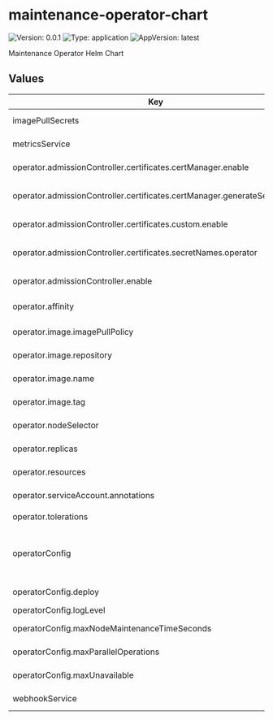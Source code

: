 # maintenance-operator-chart

![Version: 0.0.1](https://img.shields.io/badge/Version-0.0.1-informational?style=flat-square) ![Type: application](https://img.shields.io/badge/Type-application-informational?style=flat-square) ![AppVersion: latest](https://img.shields.io/badge/AppVersion-latest-informational?style=flat-square)

Maintenance Operator Helm Chart

## Values

| Key | Type | Default | Description |
|-----|------|---------|-------------|
| imagePullSecrets | list | `[]` | image pull secrets for the operator |
| metricsService | object | `{"ports":[{"name":"https","port":8443,"protocol":"TCP","targetPort":"https"}],"type":"ClusterIP"}` | metrics service configurations |
| operator.admissionController.certificates.certManager.enable | bool | `true` | use cert-manager for certificates |
| operator.admissionController.certificates.certManager.generateSelfSigned | bool | `true` | generate self-signed certificiates with cert-manager |
| operator.admissionController.certificates.custom.enable | bool | `false` | enable custom certificates using secrets |
| operator.admissionController.certificates.secretNames.operator | string | `"operator-webhook-cert"` | secret name containing certificates for the operator admission controller |
| operator.admissionController.enable | bool | `true` | enable admission controller of the operator |
| operator.affinity | object | `{"nodeAffinity":{"preferredDuringSchedulingIgnoredDuringExecution":[{"preference":{"matchExpressions":[{"key":"node-role.kubernetes.io/master","operator":"Exists"}]},"weight":1},{"preference":{"matchExpressions":[{"key":"node-role.kubernetes.io/control-plane","operator":"Exists"}]},"weight":1}]}}` | node affinity for the operator |
| operator.image.imagePullPolicy | string | `nil` | image pull policy for the operator image |
| operator.image.repository | string | `"ghcr.io/mellanox"` | repository to use for the operator image |
| operator.image.name | string | `"maintenance-operator"` | image name to use for the operator image |
| operator.image.tag | string | `nil` | image tag to use for the operator image |
| operator.nodeSelector | object | `{}` | node selector for the operator |
| operator.replicas | int | `1` | operator deployment number of repplicas |
| operator.resources | object | `{"limits":{"cpu":"500m","memory":"128Mi"},"requests":{"cpu":"10m","memory":"64Mi"}}` | specify resource requests and limits for the operator |
| operator.serviceAccount.annotations | object | `{}` | set annotations for the operator service account |
| operator.tolerations | list | `[{"effect":"NoSchedule","key":"node-role.kubernetes.io/master","operator":"Exists"},{"effect":"NoSchedule","key":"node-role.kubernetes.io/control-plane","operator":"Exists"}]` | toleration for the operator |
| operatorConfig | object | `{"logLevel":"info","maxNodeMaintenanceTimeSeconds":null,"maxParallelOperations":null,"maxUnavailable":null}` | operator configuration values. fields here correspond to fields in MaintenanceOperatorConfig CR |
| operatorConfig.deploy | bool | `false` | deploy operatorConfig custom resource |
| operatorConfig.logLevel | string | `"info"` | log level configuration |
| operatorConfig.maxNodeMaintenanceTimeSeconds | string | `nil` | max time for node maintenance |
| operatorConfig.maxParallelOperations | string | `nil` | max number of parallel operations |
| operatorConfig.maxUnavailable | string | `nil` | max number of unavailable nodes |
| webhookService | object | `{"ports":[{"port":443,"protocol":"TCP","targetPort":9443}],"type":"ClusterIP"}` | webhook service configurations |

